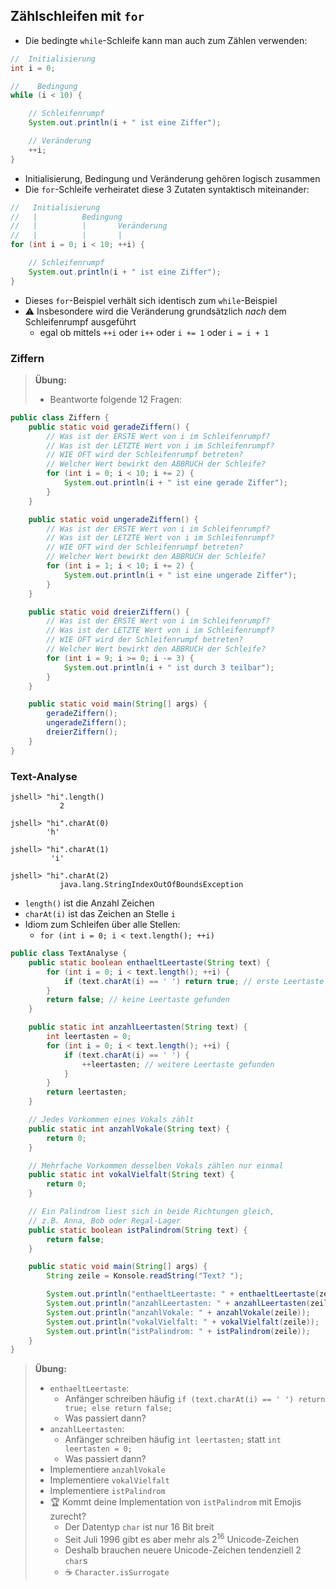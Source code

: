 ## Zählschleifen mit `for`

- Die bedingte `while`-Schleife kann man auch zum Zählen verwenden:

```java
//  Initialisierung
int i = 0;

//    Bedingung
while (i < 10) {

    // Schleifenrumpf
    System.out.println(i + " ist eine Ziffer");

    // Veränderung
    ++i;
}
```

- Initialisierung, Bedingung und Veränderung gehören logisch zusammen
- Die `for`-Schleife verheiratet diese 3 Zutaten syntaktisch miteinander:

```java
//   Initialisierung
//   |          Bedingung
//   |          |       Veränderung
//   |          |       |
for (int i = 0; i < 10; ++i) {

    // Schleifenrumpf
    System.out.println(i + " ist eine Ziffer");
}
```

- Dieses `for`-Beispiel verhält sich identisch zum `while`-Beispiel
- ⚠️ Insbesondere wird die Veränderung grundsätzlich *nach* dem Schleifenrumpf ausgeführt
  - egal ob mittels `++i` oder `i++` oder `i += 1` oder `i = i + 1`

### Ziffern

> **Übung:**
> - Beantworte folgende 12 Fragen:

```java
public class Ziffern {
    public static void geradeZiffern() {
        // Was ist der ERSTE Wert von i im Schleifenrumpf?
        // Was ist der LETZTE Wert von i im Schleifenrumpf?
        // WIE OFT wird der Schleifenrumpf betreten?
        // Welcher Wert bewirkt den ABBRUCH der Schleife?
        for (int i = 0; i < 10; i += 2) {
            System.out.println(i + " ist eine gerade Ziffer");
        }
    }

    public static void ungeradeZiffern() {
        // Was ist der ERSTE Wert von i im Schleifenrumpf?
        // Was ist der LETZTE Wert von i im Schleifenrumpf?
        // WIE OFT wird der Schleifenrumpf betreten?
        // Welcher Wert bewirkt den ABBRUCH der Schleife?
        for (int i = 1; i < 10; i += 2) {
            System.out.println(i + " ist eine ungerade Ziffer");
        }
    }

    public static void dreierZiffern() {
        // Was ist der ERSTE Wert von i im Schleifenrumpf?
        // Was ist der LETZTE Wert von i im Schleifenrumpf?
        // WIE OFT wird der Schleifenrumpf betreten?
        // Welcher Wert bewirkt den ABBRUCH der Schleife?
        for (int i = 9; i >= 0; i -= 3) {
            System.out.println(i + " ist durch 3 teilbar");
        }
    }

    public static void main(String[] args) {
        geradeZiffern();
        ungeradeZiffern();
        dreierZiffern();
    }
}
```

### Text-Analyse

```
jshell> "hi".length()
           2

jshell> "hi".charAt(0)
        'h'

jshell> "hi".charAt(1)
         'i'

jshell> "hi".charAt(2)
           java.lang.StringIndexOutOfBoundsException
```

- `length()` ist die Anzahl Zeichen
- `charAt(i)` ist das Zeichen an Stelle `i`
- Idiom zum Schleifen über alle Stellen:
  - `for (int i = 0; i < text.length(); ++i)`

```java
public class TextAnalyse {
    public static boolean enthaeltLeertaste(String text) {
        for (int i = 0; i < text.length(); ++i) {
            if (text.charAt(i) == ' ') return true; // erste Leertaste gefunden
        }
        return false; // keine Leertaste gefunden
    }

    public static int anzahlLeertasten(String text) {
        int leertasten = 0;
        for (int i = 0; i < text.length(); ++i) {
            if (text.charAt(i) == ' ') {
                ++leertasten; // weitere Leertaste gefunden
            }
        }
        return leertasten;
    }

    // Jedes Vorkommen eines Vokals zählt
    public static int anzahlVokale(String text) {
        return 0;
    }

    // Mehrfache Vorkommen desselben Vokals zählen nur einmal
    public static int vokalVielfalt(String text) {
        return 0;
    }

    // Ein Palindrom liest sich in beide Richtungen gleich,
    // z.B. Anna, Bob oder Regal-Lager
    public static boolean istPalindrom(String text) {
        return false;
    }

    public static void main(String[] args) {
        String zeile = Konsole.readString("Text? ");

        System.out.println("enthaeltLeertaste: " + enthaeltLeertaste(zeile));
        System.out.println("anzahlLeertasten: " + anzahlLeertasten(zeile));
        System.out.println("anzahlVokale: " + anzahlVokale(zeile));
        System.out.println("vokalVielfalt: " + vokalVielfalt(zeile));
        System.out.println("istPalindrom: " + istPalindrom(zeile));
    }
}
```

> **Übung:**
> - `enthaeltLeertaste`:
>   - Anfänger schreiben häufig `if (text.charAt(i) == ' ') return true; else return false;`
>   - Was passiert dann?
> - `anzahlLeertasten`:
>   - Anfänger schreiben häufig `int leertasten;` statt `int leertasten = 0;`
>   - Was passiert dann?
> - Implementiere `anzahlVokale`
> - Implementiere `vokalVielfalt`
> - Implementiere `istPalindrom`
> - 🏆 Kommt deine Implementation von `istPalindrom` mit Emojis zurecht?
>   - Der Datentyp `char` ist nur 16 Bit breit
>   - Seit Juli 1996 gibt es aber mehr als 2<sup>16</sup> Unicode-Zeichen
>   - Deshalb brauchen neuere Unicode-Zeichen tendenziell 2 `char`s
>   - ☕ `Character.isSurrogate`
